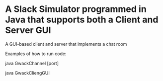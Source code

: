 # A Slack Simulator programmed in Java that supports both a Client and Server GUI

A GUI-based client and server that implements a chat room

Examples of how to run code:

java GwackChannel [port]

java GwackCliengGUI
